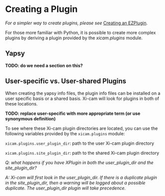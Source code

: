 # Creating a Plugin

*For a simpler way to create plugins, please see* [Creating an EZPlugin](ez-plugin.md).

For those more familiar with Python, it is possible to create more complex plugins by deriving a
plugin provided by the *xicam.plugins* module.


## Yapsy

**TODO: do we need a section on this?**


## User-specific vs. User-shared Plugins

When creating the yapsy info files, the plugin info files can be installed on a
user specific basis or a shared basis. Xi-cam will look for plugins in both
of these locations.

**TODO: replace user-specific with more appropriate term (or use synonymous 
definition)**

To see where these Xi-cam plugin directories are located, you can use the
following variables provided by the `xicam.plugins` module:

`xicam.plugins.user_plugin_dir`: path to the user Xi-cam plugin directory
 
`xicam.plugins.site_plugin_dir`: path to the shared Xi-cam plugin directory

*Q: what happens if you have XPlugin in both the user_plugin_dir and the
site_plugin_dir?*

*A: Xi-cam will first look in the user_plugin_dir. If there is a duplicate
plugin in the site_plugin_dir, then a warning will be logged about a possible
duplicate. The user_plugin_dir plugin will take precedence.*

